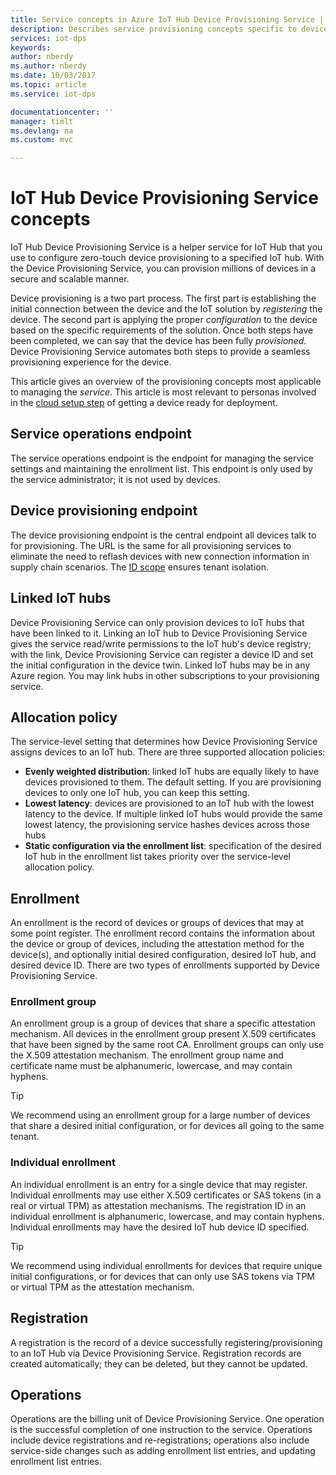 ```yaml
---
title: Service concepts in Azure IoT Hub Device Provisioning Service | Microsoft Docs
description: Describes service provisioning concepts specific to devices with DPS and IoT Hub
services: iot-dps
keywords: 
author: nberdy
ms.author: nberdy
ms.date: 10/03/2017
ms.topic: article
ms.service: iot-dps

documentationcenter: ''
manager: timlt
ms.devlang: na
ms.custom: mvc

---
```


# IoT Hub Device Provisioning Service concepts

IoT Hub Device Provisioning Service is a helper service for IoT Hub that you use to configure zero-touch device provisioning to a specified IoT hub. With the Device Provisioning Service, you can provision millions of devices in a secure and scalable manner.

Device provisioning  is a two part process. The first part is establishing the initial connection between the device and the IoT solution by *registering* the device. The second part is applying the proper *configuration* to the device based on the specific requirements of the solution. Once both steps have been completed, we can say that the device has been fully *provisioned*. Device Provisioning Service automates both steps to provide a seamless provisioning experience for the device.

This article gives an overview of the provisioning concepts most applicable to managing the *service*. This article is most relevant to personas involved in the [cloud setup step](about-iot-dps.md#cloud-setup-step) of getting a device ready for deployment.

## Service operations endpoint

The service operations endpoint is the endpoint for managing the service settings and maintaining the enrollment list. This endpoint is only used by the service administrator; it is not used by devices.

## Device provisioning endpoint

The device provisioning endpoint is the central endpoint all devices talk to for provisioning. The URL is the same for all provisioning services to eliminate the need to reflash devices with new connection information in supply chain scenarios. The [ID scope](#id-scope) ensures tenant isolation.

## Linked IoT hubs

Device Provisioning Service can only provision devices to IoT hubs that have been linked to it. Linking an IoT hub to Device Provisioning Service gives the service read/write permissions to the IoT hub's device registry; with the link, Device Provisioning Service can register a device ID and set the initial configuration in the device twin. Linked IoT hubs may be in any Azure region. You may link hubs in other subscriptions to your provisioning service.

## Allocation policy

The service-level setting that determines how Device Provisioning Service assigns devices to an IoT hub. There are three supported allocation policies:
* **Evenly weighted distribution**: linked IoT hubs are equally likely to have devices provisioned to them. The default setting. If you are provisioning devices to only one IoT hub, you can keep this setting.
* **Lowest latency**: devices are provisioned to an IoT hub with the lowest latency to the device. If multiple linked IoT hubs would provide the same lowest latency, the provisioning service hashes devices across those hubs
* **Static configuration via the enrollment list**: specification of the desired IoT hub in the enrollment list takes priority over the service-level allocation policy.

## Enrollment

An enrollment is the record of devices or groups of devices that may at some point register. The enrollment record contains the information about the device or group of devices, including the attestation method for the device(s), and optionally initial desired configuration, desired IoT hub, and desired device ID. There are two types of enrollments supported by Device Provisioning Service.

### Enrollment group

An enrollment group is a group of devices that share a specific attestation mechanism. All devices in the enrollment group present X.509 certificates that have been signed by the same root CA. Enrollment groups can only use the X.509 attestation mechanism. The enrollment group name and certificate name must be alphanumeric, lowercase, and may contain hyphens.

> [!TIP]
> We recommend using an enrollment group for a large number of devices that share a desired initial configuration, or for devices all going to the same tenant.

### Individual enrollment

An individual enrollment is an entry for a single device that may register. Individual enrollments may use either X.509 certificates or SAS tokens (in a real or virtual TPM) as attestation mechanisms. The registration ID in an individual enrollment is alphanumeric, lowercase, and may contain hyphens. Individual enrollments may have the desired IoT hub device ID specified.

> [!TIP]
> We recommend using individual enrollments for devices that require unique initial configurations, or for devices that can only use SAS tokens via TPM or virtual TPM as the attestation mechanism.

## Registration

A registration is the record of a device successfully registering/provisioning to an IoT Hub via Device Provisioning Service. Registration records are created automatically; they can be deleted, but they cannot be updated.

## Operations

Operations are the billing unit of Device Provisioning Service. One operation is the successful completion of one instruction to the service. Operations include device registrations and re-registrations; operations also include service-side changes such as adding enrollment list entries, and updating enrollment list entries.
